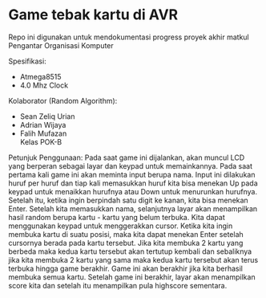 # Game tebak kartu di AVR

Repo ini digunakan untuk mendokumentasi progress proyek akhir matkul Pengantar Organisasi Komputer

Spesifikasi:
- Atmega8515
- 4.0 Mhz Clock

Kolaborator (Random Algorithm):
- Sean Zeliq Urian
- Adrian Wijaya
- Falih Mufazan<br>
Kelas POK-B


Petunjuk Penggunaan:
Pada saat game ini dijalankan, akan muncul LCD yang berperan sebagai layar dan keypad untuk memainkannya. Pada saat pertama kali game ini akan meminta input berupa nama. Input ini dilakukan huruf per huruf dan tiap kali memasukkan huruf kita bisa menekan Up pada keypad untuk menaikkan hurufnya atau Down untuk menurunkan hurufnya. Setelah itu, ketika ingin berpindah satu digit ke kanan, kita bisa menekan Enter. Setelah kita memasukkan nama, selanjutnya layar akan menampilkan hasil random berupa kartu - kartu yang belum terbuka. Kita dapat menggunakan keypad untuk menggerakkan cursor. Ketika kita ingin membuka kartu di suatu posisi, maka kita dapat menekan Enter setelah cursornya berada pada kartu tersebut. Jika kita membuka 2 kartu yang berbeda maka kedua kartu tersebut akan tertutup kembali dan sebaliknya jika kita membuka 2 kartu yang sama maka kedua kartu tersebut akan terus terbuka hingga game berakhir. Game ini akan berakhir jika kita berhasil membuka semua kartu. Setelah game ini berakhir, layar akan menampilkan score kita dan setelah itu menampilkan pula highscore sementara.